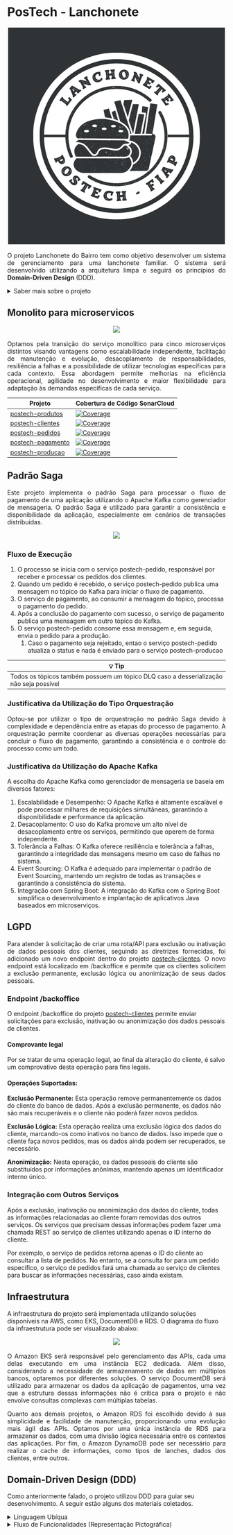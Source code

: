 # PosTech - Lanchonete

<p align="center">
  <img src="https://github.com/postech-lanchonete/.github/blob/main/profile/logo.png?raw=true" />
</p>

<p align="justify">
  O projeto Lanchonete do Bairro tem como objetivo desenvolver um sistema de gerenciamento para uma lanchonete familiar. O sistema será desenvolvido utilizando a arquitetura limpa e seguirá os princípios do <b>Domain-Driven Design</b> (DDD).
</p>
<details>
  <summary>Saber mais sobre o projeto</summary>
  <p align="justify">
  Através desse sistema, os clientes terão acesso a uma interface intuitiva onde poderão realizar pedidos e efetuar pagamentos de forma prática. Será possível montar o combo de lanches com opções de lanche, acompanhamento e bebida. O sistema também permitirá que os clientes acompanhem o progresso do seu pedido, desde a confirmação até a entrega ou retirada.
  </p>
  <p align="justify">
    Além das funcionalidades voltadas para os clientes, o sistema contará com um painel administrativo que permitirá o gerenciamento de clientes, produtos e categorias. O estabelecimento poderá cadastrar novos clientes, gerenciar campanhas promocionais, adicionar, editar e remover produtos, definindo nome, categoria, preço, descrição e imagens. Também será possível acompanhar os pedidos em andamento e verificar o tempo de espera de cada pedido.
  </p>
  <p align="justify">
    O projeto será desenvolvido utilizando a linguagem de programação Java 17 e o framework Spring Boot. Será integrado ao banco de dados MariaDB para armazenar as informações dos clientes, produtos e pedidos. Além disso, o projeto incluirá a documentação do sistema utilizando a linguagem ubíqua (DDD) e a implementação de *endpoints* RESTful para as funcionalidades descritas.
  </p>
  <p align="justify">
    Com o projeto Lanchonete do Bairro, pretendemos criar um sistema eficiente e intuitivo que facilite o processo de pedido e pagamento, proporcionando uma experiência agradável aos clientes e auxiliando o estabelecimento.
  </p>
</details>

## Monolito para microservicos

<p align="center">
  <img src="https://github.com/postech-lanchonete/.github/assets/20681811/2409cb8c-d26b-4ec3-9763-a2a0cdc9d57b" />
</p>

<p align="justify">
  Optamos pela transição do serviço monolítico para cinco microserviços distintos visando vantagens como escalabilidade independente, facilitação de manutenção e evolução, desacoplamento de responsabilidades, resiliência a falhas e a possibilidade de utilizar tecnologias específicas para cada contexto. Essa abordagem permite melhorias na eficiência operacional, agilidade no desenvolvimento e maior flexibilidade para adaptação às demandas específicas de cada serviço.
</p>

| Projeto                   | Cobertura de Código SonarCloud |
|---------------------------|--------------------------------|
| [postech-produtos](https://github.com/postech-lanchonete/postech-produtos) | [![Coverage](https://sonarcloud.io/api/project_badges/measure?project=postech-lanchonete_postech-produtos&metric=coverage)](https://sonarcloud.io/summary/new_code?id=postech-lanchonete_postech-produtos) |
| [postech-clientes](https://github.com/postech-lanchonete/postech-clientes) | [![Coverage](https://sonarcloud.io/api/project_badges/measure?project=postech-lanchonete_postech-clientes&metric=coverage)](https://sonarcloud.io/summary/new_code?id=postech-lanchonete_postech-clientes) |
| [postech-pedidos](https://github.com/postech-lanchonete/postech-pedidos) | [![Coverage](https://sonarcloud.io/api/project_badges/measure?project=postech-lanchonete_postech-pedidos&metric=coverage)](https://sonarcloud.io/summary/new_code?id=postech-lanchonete_postech-pedidos) |
| [postech-pagamento](https://github.com/postech-lanchonete/postech-pagamento) | [![Coverage](https://sonarcloud.io/api/project_badges/measure?project=postech-lanchonete_postech-pagamento&metric=coverage)](https://sonarcloud.io/summary/new_code?id=postech-lanchonete_postech-pagamento) |
| [postech-producao](https://github.com/postech-lanchonete/postech-producao) | [![Coverage](https://sonarcloud.io/api/project_badges/measure?project=postech-lanchonete_postech-producao&metric=coverage)](https://sonarcloud.io/summary/new_code?id=postech-lanchonete_postech-producao) |

## Padrão Saga

<p align="justify">
  Este projeto implementa o padrão Saga para processar o fluxo de pagamento de uma aplicação utilizando o Apache Kafka como gerenciador de mensageria. O padrão Saga é utilizado para garantir a consistência e disponibilidade da aplicação, especialmente em cenários de transações distribuídas.
</p>

<p align="center">
  <img src="https://github.com/postech-lanchonete/.github/assets/20681811/ca72bd9b-d630-48cd-8654-8aeca107682c" />
</p>

### Fluxo de Execução

1. O processo se inicia com o serviço postech-pedido, responsável por receber e processar os pedidos dos clientes.
2. Quando um pedido é recebido, o serviço postech-pedido publica uma mensagem no tópico do Kafka para iniciar o fluxo de pagamento.
3. O serviço de pagamento, ao consumir a mensagem do tópico, processa o pagamento do pedido.
4. Após a conclusão do pagamento com sucesso, o serviço de pagamento publica uma mensagem em outro tópico do Kafka.
5. O serviço postech-pedido consome essa mensagem e, em seguida, envia o pedido para a produção.
   1. Caso o pagamento seja rejeitado, entao o serviço postech-pedido atualiza o status e nada é enviado para o serviço postech-producao
  
| 💡 Tip |
|--------|
| Todos os tópicos também possuem um tópico DLQ caso a desserialização não seja possível |

### Justificativa da Utilização do Tipo Orquestração

<p align="justify">
  Optou-se por utilizar o tipo de orquestração no padrão Saga devido à complexidade e dependência entre as etapas do processo de pagamento. A orquestração permite coordenar as diversas operações necessárias para concluir o fluxo de pagamento, garantindo a consistência e o controle do processo como um todo.
</p>

### Justificativa da Utilização do Apache Kafka
A escolha do Apache Kafka como gerenciador de mensageria se baseia em diversos fatores:

1. Escalabilidade e Desempenho: O Apache Kafka é altamente escalável e pode processar milhares de requisições simultâneas, garantindo a disponibilidade e performance da aplicação.
2. Desacoplamento: O uso do Kafka promove um alto nível de desacoplamento entre os serviços, permitindo que operem de forma independente.
3. Tolerância a Falhas: O Kafka oferece resiliência e tolerância a falhas, garantindo a integridade das mensagens mesmo em caso de falhas no sistema.
4. Event Sourcing: O Kafka é adequado para implementar o padrão de Event Sourcing, mantendo um registro de todas as transações e garantindo a consistência do sistema.
5. Integração com Spring Boot: A integração do Kafka com o Spring Boot simplifica o desenvolvimento e implantação de aplicativos Java baseados em microserviços.

## LGPD
<p align="justify">
Para atender à solicitação de criar uma rota/API para exclusão ou inativação de dados pessoais dos clientes, seguindo as diretrizes fornecidas, foi adicionado um novo endpoint dentro do projeto <a href="https://github.com/postech-lanchonete/postech-clientes">postech-clientes</a>. O novo endpoint está localizado em /backoffice e permite que os clientes solicitem a exclusão permanente, exclusão lógica ou anonimização de seus dados pessoais.
</p>

### Endpoint /backoffice
O endpoint /backoffice do projeto <a href="https://github.com/postech-lanchonete/postech-clientes">postech-clientes</a> permite enviar solicitações para exclusão, inativação ou anonimização dos dados pessoais de clientes.

#### Comprovante legal

Por se tratar de uma operação legal, ao final da alteração do cliente, é salvo um comprovativo desta operação para fins legais.

#### Operações Suportadas:

**Exclusão Permanente:** Esta operação remove permanentemente os dados do cliente do banco de dados. Após a exclusão permanente, os dados não são mais recuperáveis e o cliente não poderá fazer novos pedidos.

**Exclusão Lógica:** Esta operação realiza uma exclusão lógica dos dados do cliente, marcando-os como inativos no banco de dados. Isso impede que o cliente faça novos pedidos, mas os dados ainda podem ser recuperados, se necessário.

**Anonimização:** Nesta operação, os dados pessoais do cliente são substituídos por informações anônimas, mantendo apenas um identificador interno único.

### Integração com Outros Serviços

Após a exclusão, inativação ou anonimização dos dados do cliente, todas as informações relacionadas ao cliente foram removidas dos outros serviços. Os serviços que precisam dessas informações podem fazer uma chamada REST ao serviço de clientes utilizando apenas o ID interno do cliente.

Por exemplo, o serviço de pedidos retorna apenas o ID do cliente ao consultar a lista de pedidos. No entanto, se a consulta for para um pedido específico, o serviço de pedidos fará uma chamada ao serviço de clientes para buscar as informações necessárias, caso ainda existam.

## Infraestrutura

A infraestrutura do projeto será implementada utilizando soluções disponíveis na AWS, como EKS, DocumentDB e RDS. O diagrama do fluxo da infraestrutura pode ser visualizado abaixo:

<p align="center">
  <img src="https://github.com/postech-lanchonete/.github/assets/20681811/90f03df1-b30e-4639-b176-d43b7b7ca343?raw=true" />
</p>

<p align="justify">
O Amazon EKS será responsável pelo gerenciamento das APIs, cada uma delas executando em uma instância EC2 dedicada. Além disso, considerando a necessidade de armazenamento de dados em múltiplos bancos, optaremos por diferentes soluções. O serviço DocumentDB será utilizado para armazenar os dados da aplicação de pagamentos, uma vez que a estrutura dessas informações não é crítica para o projeto e não envolve consultas complexas com múltiplas tabelas.
</p>
<p align="justify">
Quanto aos demais projetos, o Amazon RDS foi escolhido devido à sua simplicidade e facilidade de manutenção, proporcionando uma evolução mais ágil das APIs. Optamos por uma única instância de RDS para armazenar os dados, com uma divisão lógica necessária entre os contextos das aplicações. Por fim, o Amazon DynamoDB pode ser necessário para realizar o cache de informações, como tipos de lanches, dados dos clientes, entre outros.
</p>

## Domain-Driven Design (DDD)

Como anteriormente falado, o projeto utilizou DDD para guiar seu desenvolvimento. A seguir estão alguns dos materiais coletados. 

<details>
  <summary>Linguagem Ubíqua</summary>

1. Lanchonete: Estabelecimento que oferece uma variedade de alimentos e bebidas.
2. Cliente: Pessoa que faz um pedido na lanchonete.
3. Pedido: Solicitação de alimentos e/ou bebidas feita por um cliente.
4. Produto: Produtos que compõem um pedido
5. Acompanhamento: Opção adicional selecionada pelo cliente para acompanhar seu lanche.
6. Lanche: Alimento principal do pedido, como hamburguês, pizza, etc.
7. Acompanhamento: Alimento secundário do pedido, como batata frita, salada, etc.
8. Bebida: Opção de bebida selecionada pelo cliente.
9. Sobremesa: Complemento da alimentação.
10. Pagamento: Processo de efetuar o pagamento do pedido.
11. Sistema de Pedido: Tela ou dispositivo no estabelecimento que mostra o status do pedido em diferentes etapas para os clientes e para a equipe da cozinha.
12. Equipe da cozinha: Funcionários responsáveis por preparar os pedidos.
13. Status do Pedido: Indicador do progresso do pedido, dividido em:
14. Recebido: Pedido registrado e aguardando preparação.
15. Em preparação: Pedido em processo de preparação na cozinha.
16. Pronto: Pedido concluído e pronto para retirada.
17. Finalizado: Pedido entregue e finalizado.
18. Entrega: Processo de notificar o cliente quando o pedido está pronto para retirada.
19. Acompanhamento de Pedidos: Funcionalidade que permite acompanhar o status dos pedidos em andamento e estimar o tempo de espera.
20. Balcão de recolha: Local físico onde os pedidos são entregas quando finalizado para a recolha pelo cliente.
</details>

<details>
  <summary>Fluxo de Funcionalidades (Representação Pictográfica)</summary>

<p align="justify">
  Alguns dos fluxos que este Sistema se propõe a resolver são os de realização do pedido e seu pagamento e a preparação e entrega do pedido. Os fluxos foram mapeados como são feitos hoje, sem a implementação do sistema, e como se visualiza após a sua implementação.
</p>

### Preparação e entrega do pedido

<p align="center">
  <img src="profile/fluxo_1_ddd.png" />
</p>

Fluxo 1. Fluxo antigo onde o pedido é recebido pela equipe de cozinha por uma anotação em papel e prepara todos os produtos, sem informar seu status a ninguém.

### Novo fluxo de preparação e entrega do pedido

<p align="center">
  <img src="profile/fluxo_2_ddd.png" />
</p>

Fluxo 2. Novo fluxo proposto onde a equipe de cozinha pode visualizar os pedidos em um sistema de pedidos e à medida que os produtos são feitos, seu status é alterado e o cliente pode acompanhar este status.

### Realização do pedido e seu pagamento

<p align="center">
  <img src="profile/fluxo_3_ddd.png" />
</p>

Fluxo 3. Fluxo antigo onde o cliente depende de um funcionário para realizar o pedido e pagamento. Além disso o pedido só é enviado para a equipe da cozinha por uma ação do funcionário.

### Novo fluxo de realização do pedido e seu pagamento

<p align="center">
  <img src="profile/fluxo_4_ddd.png" />
</p>

Fluxo 4. Fluxo atualizado com nova proposta. Cliente pode interagir diretamente com a interface de seleção de produtos e realizar ele mesmo o pagamento. Além disso, o pedido vai diretamente para o sistema de pedidos assim que o pagamento é realizado.

</details>
